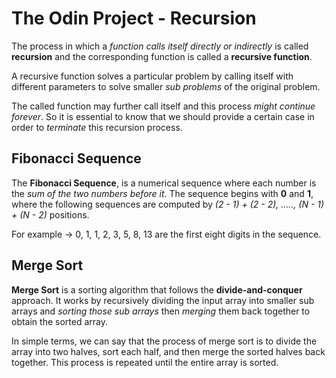 # The Odin Project - Recursion

The process in which a *function calls itself directly or indirectly* is called **recursion** and the corresponding function is called a **recursive function**.

A recursive function solves a particular problem by calling itself with different parameters to solve smaller *sub problems* of the original problem.

The called function may further call itself and this process *might continue forever*.
So it is essential to know that we should provide a certain case in order to *terminate* this recursion process.

## Fibonacci Sequence

The **Fibonacci Sequence**, is a numerical sequence where each number is the *sum of the two numbers before it*.
The sequence begins with **0** and **1**, where the following sequences are computed by *(2 - 1) + (2 - 2), ....., (N - 1) + (N - 2)* positions.

For example -> 0, 1, 1, 2, 3, 5, 8, 13 are the first eight digits in the sequence.

## Merge Sort

**Merge Sort** is a sorting algorithm that follows the **divide-and-conquer** approach.
It works by recursively dividing the input array into smaller sub arrays and *sorting those sub arrays* then *merging* them back together to obtain the sorted array.

In simple terms, we can say that the process of merge sort is to divide the array into two halves, sort each half, and then merge the sorted halves back together.
This process is repeated until the entire array is sorted.
